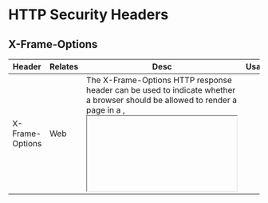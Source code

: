 # HTTP Security Headers
## X-Frame-Options
<table>
    <thead>
        <tr>
            <th>Header</th>
            <th>Relates</th>
            <th>Desc</th>
            <th>Usage</th>
            <th>Details</th>
        </tr>
    </thead>
    <tbody>
        <tr>
            <td rowspan=3>X-Frame-Options</td>
            <td rowspan=3>Web</td>
            <td rowspan=3>The X-Frame-Options HTTP response header can be used to indicate whether a browser should be allowed to render a page in a <frame>, <iframe>, <embed> or <object>. Sites can use this to avoid click-jacking attacks, by ensuring that their content is not embedded into other sites.</td>
            <td>X-Frame-Options: DENY</td>
            <td>No rendering within a frame.</td>
        </tr>
        <tr>
            <td>X-Frame-Options: SAMEORIGIN</td>
            <td>No rendering if origin mismatch.</td>
        </tr>
        <tr>
            <td>X-Frame-Options: ALLOW-FROM origin</td>
            <td>This is an obsolete directive. Modern browsers that encounter response headers with this directive will ignore the header completely. The Content-Security-Policy HTTP header has a frame-ancestors directive which you should use instead.</td>
        </tr>
    </tbody>
</table>

<hr>

## CSP (Content Security Policy)
<table>
    <thead>
        <tr>
            <th>Header</th>
            <th>Relates</th>
            <th>Desc</th>
            <th>Usage</th>
            <th>Details</th>
        </tr>
    </thead>
    <tbody>
        <tr>
            <td rowspan=7>Content-Security-Policy</td>
            <td rowspan=7>Web</td>
            <td rowspan=7>Content Security Policy (CSP) is a security feature that is used to specify the origin of content that is allowed to be loaded on a website or in a web applications. It is an added layer of security that helps to detect and mitigate certain types of attacks, including Cross-Site Scripting (XSS) and data injection attacks. These attacks are used for everything from data theft to site defacement to distribution of malware.</td>
            <td>Content-Security-Policy: default-src 'self'</td>
            <td>Define loading policy for all resources type in case a resource type’s dedicated directive is not defined (fallback).</td>
        </tr>
        <tr>
            <td>Content-Security-Policy: default-src 'self' www.mydomain.com</td>
            <td>Define loading policy for all resources type in case a resource type’s dedicated directive is not defined (fallback).</td>
        </tr>
        <tr>
            <td>Content-Security-Policy: img-src *;</td>
            <td>Define from where the protected resource can load images.</td>
        </tr>
        <tr>
            <td>Content-Security-Policy: media-src www.mydomain.com;</td>
            <td>Define from where the protected resource can load video and audio.</td>
        </tr>
        <tr>
            <td>Content-Security-Policy: script-src www.mydomain.com;</td>
            <td>Define which scripts the protected resource can execute.</td>
        </tr>
        <tr>
            <td>Content-Security-Policy: frame-ancestors 'self' https://www.example.org;</td>
            <td>Define from where the protected resource can be embedded in frames.</td>
        </tr>
        <tr>
            <td>Content-Security-Policy: frame-ancestors 'self' https://mydomain.com https://example.com;</td>
            <td>Define from where the protected resource can be embedded in frames.</td>
        </tr>
    </tbody>
</table>

<hr>

## X-Content-Type-Options
<table>
    <thead>
        <tr>
            <th>Header</th>
            <th>Relates</th>
            <th>Desc</th>
            <th>Usage</th>
            <th>Details</th>
        </tr>
    </thead>
    <tbody>
        <tr>
            <td>X-Content-Type-Options</td>
            <td>Web</td>
            <td>Setting this header will prevent the browser from interpreting files as a different MIME type to what is specified in the Content-Type HTTP header (e.g. treating text/plain as text/css).</td>
            <td>X-Content-Type-Options: nosniff</td>
            <td>Will prevent the browser from MIME-sniffing a response away from the declared content-type.</td>
        </tr>
    </tbody>
</table>

<hr>

## Cross-Origin-Resource-Policy
<table>
    <thead>
        <tr>
            <th>Header</th>
            <th>Relates</th>
            <th>Desc</th>
            <th>Usage</th>
            <th>Details</th>
        </tr>
    </thead>
    <tbody>
        <tr>
            <td rowspan=3>Cross-Origin-Resource-Policy</td>
            <td rowspan=3>Web / API / Mobile</td>
            <td rowspan=3>This response header (also named CORP) allows to define a policy that lets web sites and applications opt in to protection against certain requests from other origins (such as those issued with elements like <script> and <img>), to mitigate speculative side-channel attacks.</td>
            <td>Cross-Origin-Resource-Policy: same-site</td>
            <td>Only requests from the same Site can read the resource.</td>
        </tr>
        <tr>
            <td>Cross-Origin-Resource-Policy: same-origin</td>
            <td>Only requests from the same Origin (i.e. scheme + host + port) can read the resource.</td>
        </tr>
        <tr>
            <td>Cross-Origin-Resource-Policy: cross-origin</td>
            <td>Requests from any Origin (both same-site and cross-site) can read the resource. Browsers are using this policy when an CORP header is not specified.</td>
        </tr>
    </tbody>
</table>

<hr>

## CORS (Cross Origin Resource Sharing)
<table>
    <thead>
        <tr>
            <th>Header</th>
            <th>Relates</th>
            <th>Desc</th>
            <th>Usage</th>
            <th>Details</th>
        </tr>
    </thead>
    <tbody>
        <tr>
            <td rowspan=5>Access-Control-*</td>
            <td rowspan=5>Web / API / Mobile</td>
            <td rowspan=5>Cross Origin Resource Sharing (CORS) is a mechanism that enables a web browser to perform cross-domain requests using the XMLHttpRequest (XHR) Level 2 (L2) API in a controlled manner. In the past, the XHR L1 API only allowed requests to be sent within the same origin as it was restricted by the Same Origin Policy (SOP).</td>
            <td>Access-Control-Allow-Origin: https://www.mydomain.com</td>
            <td>indicate which domains are allowed to read the response. Based on the CORS W3 Specification it is up to the client to determine and enforce the restriction of whether the client has access to the response data based on this header.</td>
        </tr>
        <tr>
            <td>Access-Control-Request-Method: POST</td>
            <td>Header is used when a browser performs a preflight OPTIONS request and lets the client indicate the request method of the final request.</td>
        </tr>
        <tr>
            <td>Access-Control-Allow-Method: POST</td>
            <td>Header used by the server to describe the methods the clients are allowed to use.</td>
        </tr>
        <tr>
            <td>Access-Control-Request-Max-Age: 86400</td>
            <td>Header determines the time a preflight request can be cached in the browser.</td>
        </tr>
        <tr>
            <td>Access-Control-Allow-Crerdentials: true</td>
            <td>This response header allows browsers to read the response when credentials are passed. When the header is sent, the web application must set an origin to the value of the Access-Control-Allow-Origin header.</td>
        </tr>
    </tbody>
</table>

<hr>

## HSTS (HTTP Strict Transport Security)
<table>
    <thead>
        <tr>
            <th>Header</th>
            <th>Relates</th>
            <th>Desc</th>
            <th>Usage</th>
            <th>Details</th>
        </tr>
    </thead>
    <tbody>
        <tr>
            <td rowspan=3>Strict-Transport-Security</td>
            <td rowspan=3>Web / API / Mobile</td>
            <td rowspan=3>HTTP Strict Transport Security (also named HSTS) is a web security policy mechanism which helps to protect websites against protocol downgrade attacks and cookie hijacking. It allows web servers to declare that web browsers (or other complying user agents) should only interact with it using secure HTTPS connections, and never via the insecure HTTP protocol.</td>
            <td>Strict-Transport-Security: max-age=31536000</td>
            <td>The time, in seconds, that the browser should remember that this site is only to be accessed using HTTPS.</td>
        </tr>
        <tr>
            <td>Strict-Transport-Security: max-age=31536000 ; includeSubDomains</td>
            <td>If this optional parameter is specified, this rule applies to all of the site’s subdomains as well.</td>
        </tr>
        <tr>
            <td>Strict-Transport-Security: max-age=31536000 ; includeSubDomains ; preload</td>
            <td>If this optional parameter is specified, its instruct the browser to always access the site using HTTPS because the site is included into Strict-Transport-Security preload list.</td>
        </tr>
    </tbody>
</table>

<hr>

## Referrer Policy
<table>
    <thead>
        <tr>
            <th>Header</th>
            <th>Relates</th>
            <th>Desc</th>
            <th>Usage</th>
            <th>Details</th>
        </tr>
    </thead>
    <tbody>
        <tr>
            <td rowspan=3>Referrer-Policy</td>
            <td rowspan=3>Web / API / Mobile</td>
            <td rowspan=3>The Referrer-Policy HTTP header governs which referrer information, sent in the Referer header, should be included with requests made.</td>
            <td>Referrer-Policy: no-referrer</td>
            <td>The Referer header will be omitted entirely. No referrer information is sent along with requests.</td>
        </tr>
        <tr>
            <td>Referrer-Policy: same-origin</td>
            <td>A referrer will be sent for same-site origins, but cross-origin requests will contain no referrer information.</td>
        </tr>
        <tr>
            <td>Referrer-Policy: origin-when-cross-origin</td>
            <td>Send a full URL when performing a same-origin request, but only send the origin of the document for other cases.</td>
        </tr>
    </tbody>
</table>

<hr>

## Cache-Control
<table>
    <thead>
        <tr>
            <th>Header</th>
            <th>Relates</th>
            <th>Desc</th>
            <th>Usage</th>
            <th>Details</th>
        </tr>
    </thead>
    <tbody>
        <tr>
            <td rowspan=3>Cache-Control</td>
            <td rowspan=3>Web / API / Mobile</td>
            <td rowspan=3>This header holds directives (instructions) for caching in both requests and responses. If a given directive is in a request, it does not mean this directive is in the response (source Mozilla MDN). Specify the capability of a resource to be cached is important to prevent exposure of information via the cache.</td>
            <td>Cache-Control: no-store, max-age=0</td>
            <td>The response may not be stored in any cache.</td>
        </tr>
        <tr>
            <td>Cache-Control: must-revalidate</td>
            <td>Indicates that once a resource becomes stale, caches do not use their stale copy without successful validation on the origin server.</td>
        </tr>
        <tr>
            <td>Cache-Control: no-store, max-age=0 <br>Pragma: no-cache</td>
            <td>The headers named Expires and Pragma can be used in addition to the Cache-Control header. Pragma header can be used for backwards compatibility with the HTTP/1.0 caches. However, Cache-Control is the recommended way to define the caching policy.</td>
        </tr>
    </tbody>
</table>
